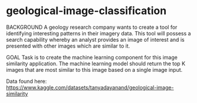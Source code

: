 # geological-image-classification
 
BACKGROUND
A geology research company wants to create a tool for identifying interesting patterns in their imagery data. This tool
will possess a search capability whereby an analyst provides an image of interest and is presented with other images
which are similar to it.

GOAL
Task is to create the machine learning component for this image similarity application. The machine learning
model should return the top K images that are most similar to this image based on a single image input.

Data found here: https://www.kaggle.com/datasets/tanyadayanand/geological-image-similarity